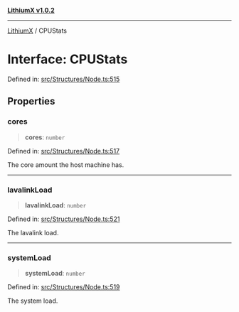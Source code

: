 [**LithiumX v1.0.2**](../README.md)

***

[LithiumX](../globals.md) / CPUStats

# Interface: CPUStats

Defined in: [src/Structures/Node.ts:515](https://github.com/anantix-network/LithiumX/blob/791eed01fbe9f7030525ce976bc687f47cb06e89/src/Structures/Node.ts#L515)

## Properties

### cores

> **cores**: `number`

Defined in: [src/Structures/Node.ts:517](https://github.com/anantix-network/LithiumX/blob/791eed01fbe9f7030525ce976bc687f47cb06e89/src/Structures/Node.ts#L517)

The core amount the host machine has.

***

### lavalinkLoad

> **lavalinkLoad**: `number`

Defined in: [src/Structures/Node.ts:521](https://github.com/anantix-network/LithiumX/blob/791eed01fbe9f7030525ce976bc687f47cb06e89/src/Structures/Node.ts#L521)

The lavalink load.

***

### systemLoad

> **systemLoad**: `number`

Defined in: [src/Structures/Node.ts:519](https://github.com/anantix-network/LithiumX/blob/791eed01fbe9f7030525ce976bc687f47cb06e89/src/Structures/Node.ts#L519)

The system load.
